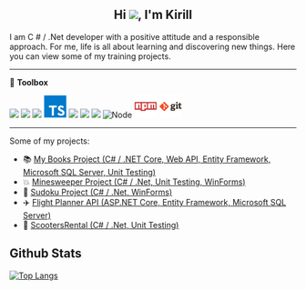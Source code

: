 <h2 align="center">Hi <img src="https://github.com/blackcater/blackcater/raw/main/images/Hi.gif" height="32" />, I'm Kirill </h2>

I am C # / .Net developer with a positive attitude and a responsible approach. For me, life is all about learning and discovering new things. Here you can view some of my training projects.

---

🧰 **Toolbox**

<img src="https://cdn.jsdelivr.net/gh/devicons/devicon/icons/csharp/csharp-original.svg" width="40px"/> <img src="https://cdn.jsdelivr.net/gh/devicons/devicon/icons/dotnetcore/dotnetcore-original.svg" width="40px"/> <img src="https://cdn.jsdelivr.net/gh/devicons/devicon/icons/javascript/javascript-original.svg" width="40px"/> <img src="https://github.com/devicons/devicon/blob/master/icons/typescript/typescript-plain.svg" alt="TS" width="40"/> <img src="https://cdn.jsdelivr.net/gh/devicons/devicon/icons/html5/html5-original.svg" width="40px"/> <img src="https://cdn.jsdelivr.net/gh/devicons/devicon/icons/css3/css3-original.svg" width="40px"/> <img src="https://avatars.githubusercontent.com/u/139426?v=4" width="40px"/> <img src="https://cdn.worldvectorlogo.com/logos/nodejs-1.svg" alt="Node" width="50" height="40"> <img src="https://github.com/devicons/devicon/blob/master/icons/npm/npm-original-wordmark.svg" alt="npm" width="40"> <img src="https://github.com/devicons/devicon/blob/master/icons/git/git-original-wordmark.svg" alt="Git" width="40">

---

Some of my projects:
- 📚 [My Books Project (C# / .NET Core, Web API, Entity Framework, Microsoft SQL Server, Unit Testing)](https://github.com/KirillTopchy/NetCoreWebApiMyBooks)
- 💥 [Minesweeper Project (C# / .Net, Unit Testing, WinForms)](https://github.com/KirillTopchy/c-sharp-syllabus-KirillTopchy/tree/main/csharp-basics/exercises/MiniProjects/Minesweeper)
- 🔢 [Sudoku Project (C# / .Net, WinForms)](https://github.com/KirillTopchy/SudokuProject)
- ✈️ [Flight Planner API (ASP.NET Core, Entity Framework, Microsoft SQL Server)](https://github.com/KirillTopchy/FlightPlanner)
- 🚧 [ScootersRental (C# / .Net, Unit Testing)](https://github.com/KirillTopchy/ScooterRentalService)

## Github Stats
[![Top Langs](https://github-readme-stats.vercel.app/api/top-langs/?username=KirillTopchy&hide_title=true&layout=compact)](https://github.com/KirillTopchy?tab=repositories)

<!--

Here are some ideas to get you started:

- 🔭 I’m currently working on ...
- 🌱 I’m currently learning ...
- 👯 I’m looking to collaborate on ...
- 🤔 I’m looking for help with ...
- 💬 Ask me about ...
- 📫 How to reach me: ...
- 😄 Pronouns: ...
- ⚡ Fun fact: ...
🛴
-->
